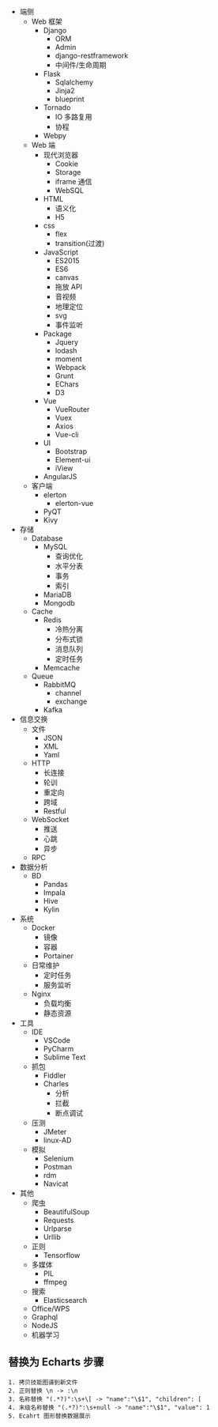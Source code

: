 - 端侧
  - Web 框架
    - Django
      - ORM
      - Admin
      - django-restframework
      - 中间件/生命周期
    - Flask
      - Sqlalchemy
      - Jinja2
      - blueprint
    - Tornado
      - IO 多路复用
      - 协程
    - Webpy
  - Web 端
    - 现代浏览器
      - Cookie
      - Storage
      - iframe 通信
      - WebSQL
    - HTML
      - 语义化
      - H5
    - css
      - flex
      - transition(过渡)
    - JavaScript
      - ES2015
      - ES6
      - canvas
      - 拖放 API
      - 音视频
      - 地理定位
      - svg
      - 事件监听
    - Package
      - Jquery
      - lodash
      - moment
      - Webpack
      - Grunt
      - EChars
      - D3
    - Vue
      - VueRouter
      - Vuex
      - Axios
      - Vue-cli
    - UI
      - Bootstrap
      - Element-ui
      - iView
    - AngularJS
  - 客户端
    - elerton
      - elerton-vue
    - PyQT
    - Kivy
- 存储
  - Database
    - MySQL
      - 查询优化
      - 水平分表
      - 事务
      - 索引
    - MariaDB
    - Mongodb
  - Cache
    - Redis
      - 冷热分离
      - 分布式锁
      - 消息队列
      - 定时任务
    - Memcache
  - Queue
    - RabbitMQ
      - channel
      - exchange
    - Kafka
- 信息交换
  - 文件
    - JSON
    - XML
    - Yaml
  - HTTP
    - 长连接
    - 轮训
    - 重定向
    - 跨域
    - Restful
  - WebSocket
    - 推送
    - 心跳
    - 异步
  - RPC
- 数据分析
  - BD
    - Pandas
    - Impala
    - Hive
    - Kylin
- 系统
  - Docker
    - 镜像
    - 容器
    - Portainer
  - 日常维护
    - 定时任务
    - 服务监听
  - Nginx
    - 负载均衡
    - 静态资源
- 工具
  - IDE
    - VSCode
    - PyCharm
    - Sublime Text
  - 抓包
    - Fiddler
    - Charles
      - 分析
      - 拦截
      - 断点调试
  - 压测
    - JMeter
    - linux-AD
  - 模拟
    - Selenium
    - Postman
    - rdm
    - Navicat
- 其他
  - 爬虫
    - BeautifulSoup
    - Requests
    - Urlparse
    - Urllib
  - 正则
    - Tensorflow
  - 多媒体
    - PIL
    - ffmpeg
  - 搜索
    - Elasticsearch
  - Office/WPS
  - Graphql
  - NodeJS
  - 机器学习

## 替换为 Echarts 步骤

```
1. 拷贝技能图谱到新文件
2. 正则替换 \n -> :\n
3. 名称替换 "(.*?)":\s+\[ -> "name":"\$1", "children": [
4. 末级名称替换 "(.*?)":\s+null -> "name":"\$1", "value": 1
5. Ecahrt 图形替换数据展示
```

